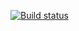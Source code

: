 [![Build status](https://ci.appveyor.com/api/projects/status/ftins00jf8phqobj?svg=true)](https://ci.appveyor.com/project/Purpurova-k/testingapi-ci)
